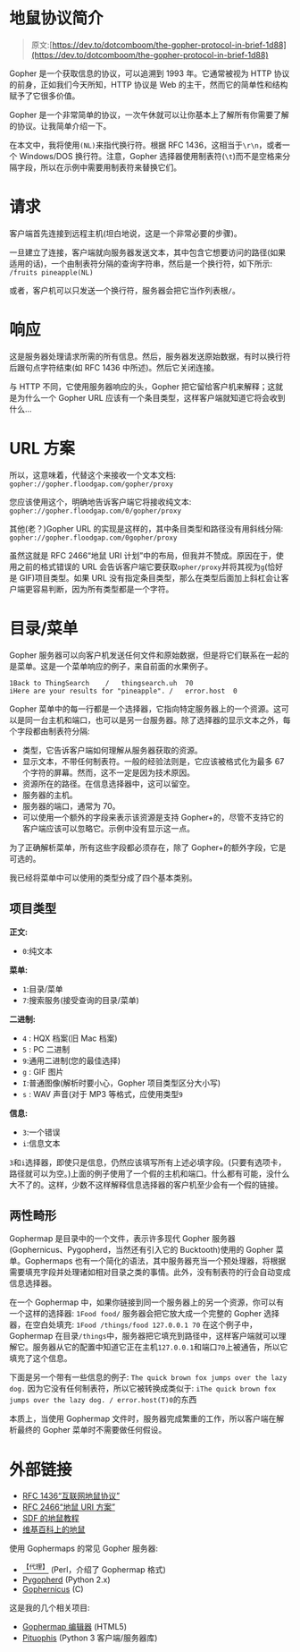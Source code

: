 # 地鼠协议简介

> 原文:[https://dev.to/dotcomboom/the-gopher-protocol-in-brief-1d88](https://dev.to/dotcomboom/the-gopher-protocol-in-brief-1d88)

Gopher 是一个获取信息的协议，可以追溯到 1993 年。它通常被视为 HTTP 协议的前身，正如我们今天所知，HTTP 协议是 Web 的主干，然而它的简单性和结构赋予了它很多价值。

Gopher 是一个非常简单的协议，一次午休就可以让你基本上了解所有你需要了解的协议。让我简单介绍一下。

在本文中，我将使用`(NL)`来指代换行符。根据 RFC 1436，这相当于`\r\n`，或者一个 Windows/DOS 换行符。注意，Gopher 选择器使用制表符(`\t`)而不是空格来分隔字段，所以在示例中需要用制表符来替换它们。

# [](#request)请求

客户端首先连接到远程主机(坦白地说，这是一个非常必要的步骤)。

一旦建立了连接，客户端就向服务器发送文本，其中包含它想要访问的路径(如果适用的话)，一个由制表符分隔的查询字符串，然后是一个换行符，如下所示:
`/fruits pineapple(NL)`

或者，客户机可以只发送一个换行符，服务器会把它当作列表根`/`。

# [](#response)响应

这是服务器处理请求所需的所有信息。然后，服务器发送原始数据，有时以换行符后跟句点字符结束(如 RFC 1436 中所述)。然后它关闭连接。

与 HTTP 不同，它使用服务器响应的头，Gopher 把它留给客户机来解释；这就是为什么一个 Gopher URL 应该有一个条目类型，这样客户端就知道它将会收到什么...

# [](#url-schemas)URL 方案

所以，这意味着，代替这个来接收一个文本文档:
`gopher://gopher.floodgap.com/gopher/proxy`

您应该使用这个，明确地告诉客户端它将接收纯文本:
`gopher://gopher.floodgap.com/0/gopher/proxy`

其他(老？)Gopher URL 的实现是这样的，其中条目类型和路径没有用斜线分隔:
`gopher://gopher.floodgap.com/0gopher/proxy`

虽然这就是 RFC 2466“地鼠 URI 计划”中的布局，但我并不赞成。原因在于，使用之前的格式错误的 URL 会告诉客户端它要获取`opher/proxy`并将其视为`g`(恰好是 GIF)项目类型。如果 URL 没有指定条目类型，那么在类型后面加上斜杠会让客户端更容易判断，因为所有类型都是一个字符。

# [](#directoriesmenus)目录/菜单

Gopher 服务器可以向客户机发送任何文件和原始数据，但是将它们联系在一起的是菜单。这是一个菜单响应的例子，来自前面的水果例子。

```
1Back to ThingSearch    /   thingsearch.uh  70
iHere are your results for "pineapple". /   error.host  0 
```

Gopher 菜单中的每一行都是一个选择器，它指向特定服务器上的一个资源。这可以是同一台主机和端口，也可以是另一台服务器。除了选择器的显示文本之外，每个字段都由制表符分隔:

*   类型，它告诉客户端如何理解从服务器获取的资源。
*   显示文本，不带任何制表符。一般的经验法则是，它应该被格式化为最多 67 个字符的屏幕。然而，这不一定是因为技术原因。
*   资源所在的路径。在信息选择器中，这可以留空。
*   服务器的主机。
*   服务器的端口，通常为 70。
*   可以使用一个额外的字段来表示该资源是支持 Gopher+的，尽管不支持它的客户端应该可以忽略它。示例中没有显示这一点。

为了正确解析菜单，所有这些字段都必须存在，除了 Gopher+的额外字段，它是可选的。

我已经将菜单中可以使用的类型分成了四个基本类别。

## [](#item-types)项目类型

**正文:**

*   `0`:纯文本

**菜单:**

*   `1`:目录/菜单
*   `7`:搜索服务(接受查询的目录/菜单)

**二进制:**

*   `4` : HQX 档案(旧 Mac 档案)
*   `5` : PC 二进制
*   `9`:通用二进制(您的最佳选择)
*   `g` : GIF 图片
*   `I`:普通图像(解析时要小心，Gopher 项目类型区分大小写)
*   `s` : WAV 声音(对于 MP3 等格式，应使用类型`9`

**信息:**

*   `3`:一个错误
*   `i`:信息文本

`3`和`i`选择器，即使只是信息，仍然应该填写所有上述必填字段。(只要有选项卡，路径就可以为空。)上面的例子使用了一个假的主机和端口。什么都有可能，没什么大不了的。这样，少数不这样解释信息选择器的客户机至少会有一个假的链接。

## [](#gophermaps)两性畸形

Gophermap 是目录中的一个文件，表示许多现代 Gopher 服务器(Gophernicus、Pygopherd，当然还有引入它的 Bucktooth)使用的 Gopher 菜单。Gophermaps 也有一个简化的语法，其中服务器充当一个预处理器，将根据需要填充字段并处理诸如相对目录之类的事情。此外，没有制表符的行会自动变成信息选择器。

在一个 Gophermap 中，如果你链接到同一个服务器上的另一个资源，你可以有一个这样的选择器:
`1Food food/`
服务器会把它放大成一个完整的 Gopher 选择器，在空白处填充:
`1Food /things/food 127.0.0.1 70`
在这个例子中，Gophermap 在目录`/things`中，服务器把它填充到路径中，这样客户端就可以理解它。服务器从它的配置中知道它正在主机`127.0.0.1`和端口`70`上被通告，所以它填充了这个信息。

下面是另一个带有一些信息的例子:
`The quick brown fox jumps over the lazy dog.`
因为它没有任何制表符，所以它被转换成类似于:
`iThe quick brown fox jumps over the lazy dog. / error.host(T)0`的东西

本质上，当使用 Gophermap 文件时，服务器完成繁重的工作，所以客户端在解析最终的 Gopher 菜单时不需要做任何假设。

# [](#external-links)外部链接

*   [RFC 1436“互联网地鼠协议”](https://tools.ietf.org/html/rfc1436)
*   [RFC 2466“地鼠 URI 方案”](https://tools.ietf.org/html/rfc2466)
*   [SDF 的地鼠教程](https://sdf.org/?tutorials/gopher)
*   [维基百科上的地鼠](https://en.wikipedia.org/wiki/Gopher_(protocol))

使用 Gophermaps 的常见 Gopher 服务器:

*   [<sup>【代理】</sup>](https://gopherlens-py.dotcomboom.repl.co/?url=gopher://gopher.floodgap.com:70/1/buck) (Perl，介绍了 Gophermap 格式)
*   [Pygopherd](https://github.com/jgoerzen/pygopherd) (Python 2.x)
*   [Gophernicus](https://github.com/prologic/gophernicus) (C)

这是我的几个相关项目:

*   [Gophermap 编辑器](https://gmap.dotcomboom.repl.co) (HTML5)
*   [Pituophis](https://github.com/dotcomboom/Pituophis) (Python 3 客户端/服务器库)